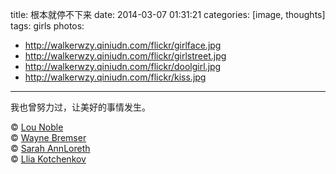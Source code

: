 title: 根本就停不下来
date: 2014-03-07 01:31:21
categories: [image, thoughts]
tags: girls
photos: 
- http://walkerwzy.qiniudn.com/flickr/girlface.jpg
- http://walkerwzy.qiniudn.com/flickr/girlstreet.jpg
- http://walkerwzy.qiniudn.com/flickr/doolgirl.jpg
- http://walkerwzy.qiniudn.com/flickr/kiss.jpg
---
我也曾努力过，让美好的事情发生。

&copy; [Lou Noble](http://www.flickr.com/photos/louobedlam/)  
&copy; [Wayne Bremser](http://www.flickr.com/photos/bremser/)  
&copy; [Sarah AnnLoreth](http://www.flickr.com/photos/likedaffodils/)  
&copy; [Llia Kotchenkov](http://www.flickr.com/photos/kotchenography/)